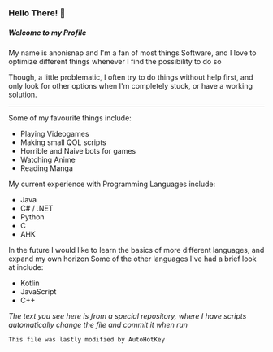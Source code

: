 ### Hello There! 👋

##### Welcome to my Profile

My name is anonisnap and I'm a fan of most things Software, and I love to optimize different things whenever I find the possibility to do so

Though, a little problematic, I often try to do things without help first, and only look for other options when I'm completely stuck, or have a working solution.

<hr>

Some of my favourite things include:
- Playing Videogames
- Making small QOL scripts
- Horrible and Naive bots for games
- Watching Anime
- Reading Manga

My current experience with Programming Languages include:
- Java
- C# / .NET
- Python
- C
- AHK

In the future I would like to learn the basics of more different languages, and expand my own horizon
Some of the other languages I've had a brief look at include:
- Kotlin
- JavaScript
- C++

_The text you see here is from a special repository, where I have scripts automatically change the file and commit it when run_

```
This file was lastly modified by AutoHotKey
```
